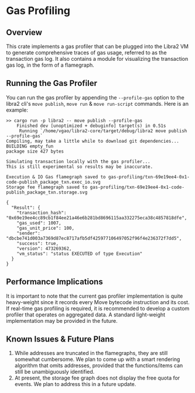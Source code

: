 # Gas Profiling

## Overview
This crate implements a gas profiler that can be plugged into the Libra2 VM to generate comprehensive traces of gas usage, referred to as the transaction gas log.
It also contains a module for visualizing the transaction gas log, in the form of a flamegraph.

## Running the Gas Profiler
You can run the gas profiler by appending the `--profile-gas` option to the libra2 cli's `move publish`, `move run` & `move run-script` commands. Here is an example:
```
>> cargo run -p libra2 -- move publish --profile-gas
    Finished dev [unoptimized + debuginfo] target(s) in 0.51s
     Running `/home/vgao/libra2-core/target/debug/libra2 move publish --profile-gas`
Compiling, may take a little while to download git dependencies...
BUILDING empty_fun
package size 427 bytes

Simulating transaction locally with the gas profiler...
This is still experimental so results may be inaccurate.

Execution & IO Gas flamegraph saved to gas-profiling/txn-69e19ee4-0x1-code-publish_package_txn.exec_io.svg
Storage fee flamegraph saved to gas-profiling/txn-69e19ee4-0x1-code-publish_package_txn.storage.svg

{
  "Result": {
    "transaction_hash": "0x69e19ee4cc89cb1f84ee21a46e6b281bd8696115aa332275eca38c4857818dfe",
    "gas_used": 1007,
    "gas_unit_price": 100,
    "sender": "dbcbe741d003a7369d87ec8717afb5df425977106497052f96f4e236372f7dd5",
    "success": true,
    "version": 473269362,
    "vm_status": "status EXECUTED of type Execution"
  }
}
```

## Performance Implications
It is important to note that the current gas profiler implementation is quite heavy-weight since it records every Move bytecode instruction and its cost. If real-time gas profiling is required, it is recommended to develop a custom profiler that operates on aggregated data. A standard light-weight implementation may be provided in the future.

## Known Issues & Future Plans
1. While addresses are truncated in the flamegraphs, they are still somewhat cumbersome. We plan to come up with a smart rendering algorithm that omits addresses, provided that the functions/items can still be unambiguously identified.
2. At present, the storage fee graph does not display the free quota for events. We plan to address this in a future update.
